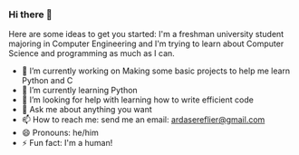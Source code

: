 ### Hi there 👋

Here are some ideas to get you started:
I'm a freshman university student majoring in Computer Engineering and I'm trying to learn about Computer Science and programming as much as I can.

- 🔭 I’m currently working on Making some basic projects to help me learn Python and C 
- 🌱 I’m currently learning Python
- 🤔 I’m looking for help with learning how to write efficient code
- 💬 Ask me about anything you want
- 📫 How to reach me: send me an email: ardasereflier@gmail.com
- 😄 Pronouns: he/him
- ⚡ Fun fact: I'm a human!

